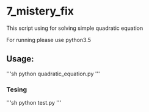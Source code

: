 # 7_mistery_fix
This script using for solving simple quadratic equation

For running please use python3.5

## Usage:
'''sh
python quadratic_equation.py
'''
### Tesing
'''sh
python test.py
'''
